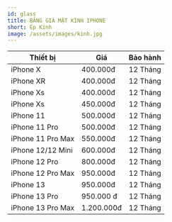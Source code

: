 ```yaml
---
id: glass
title: BẢNG GIÁ MẶT KÍNH IPHONE
short: Ép Kính
image: /assets/images/kinh.jpg
---
```

| Thiết bị          | Giá         | Bảo hành |
| ----------------- | ----------- | -------- |
| iPhone X          | 400.000đ    | 12 Tháng |
| iPhone XR         | 400.000đ    | 12 Tháng |
| iPhone Xs         | 400.000đ    | 12 Tháng |
| iPhone Xs         | 450.000đ    | 12 Tháng |
| iPhone 11         | 500.000đ    | 12 Tháng |
| iPhone 11 Pro     | 500.000đ    | 12 Tháng |
| iPhone 11 Pro Max | 550.000đ    | 12 Tháng |
| iPhone 12/12 Mini | 600.000đ    | 12 Tháng |
| iPhone 12 Pro     | 800.000đ    | 12 Tháng |
| iPhone 12 Pro Max | 950.000đ    | 12 Tháng |
| iPhone 13         | 950.000đ    | 12 Tháng |
| iPhone 13 Pro     | 950.000 đ   | 12 Tháng |
| iPhone 13 Pro Max | 1﻿.200.000đ | 12 Tháng |